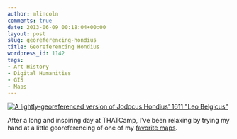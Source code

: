 ```yaml
---
author: mlincoln
comments: true
date: 2013-06-09 00:18:04+00:00
layout: post
slug: georeferencing-hondius
title: Georeferencing Hondius
wordpress_id: 1142
tags:
- Art History
- Digital Humanities
- GIS
- Maps
---
```


[![A lightly-georeferenced version of Jodocus Hondius'  1611 "Leo Belgicus"][hondius]](http://mlincoln.files.wordpress.com/2013/06/screen-shot-2013-06-08-at-8-00-33-pm.jpg)

[hondius]: http://mlincoln.files.wordpress.com/2013/06/screen-shot-2013-06-08-at-8-00-33-pm.jpg?w=625 "A lightly-georeferenced version of Jodocus Hondius' 1611 'Leo Belgicus'"

After a long and inspiring day at THATCamp, I've been relaxing by trying my hand at a little georeferencing of one of my [favorite maps](http://s.mound.free.fr/longuenesse/cartes/hondius1611.jpg).
